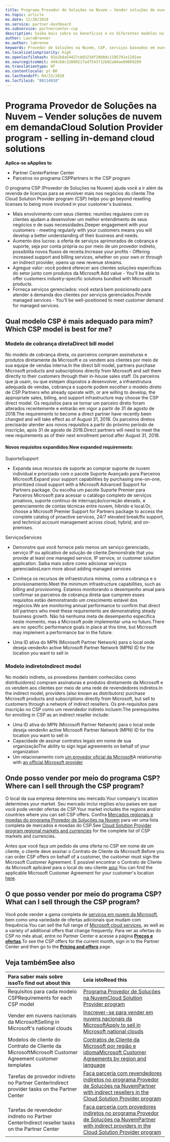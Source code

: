 ```yaml
---
title: Programa Provedor de Soluções na Nuvem – Vender soluções de nuvem em demanda | Partner Center
ms.topic: article
ms.date: 11/20/2019
ms.service: partner-dashboard
ms.subservice: partnercenter-csp
description: Saiba mais sobre os benefícios e os diferentes modelos no programa Provedor de Soluções na Nuvem que ajudam sua empresa a crescer com novos clientes e novas competências.
author: LauraBrenner
ms.author: labrenne
keywords: Provedor de Soluções na Nuvem, CSP, serviços baseados em nuvem, Azure, Office 365, Dynamics, parceiro CSP, vender no CSP, parceiro direto, parceiro CSP direto, revendedor CSP indireto, CSP direto, CSP indireto, modelo direto, modelo indireto, revendedor indireto, provedor indireto, provedor, distribuidor, programa provedor de soluções na nuvem
ms.localizationpriority: high
ms.openlocfilehash: 92e2bda54427cb0323df20b0dc1195791e1292ae
ms.sourcegitcommit: 449cb8c32880217ad7543712b02a84ae69869289
ms.translationtype: HT
ms.contentlocale: pt-BR
ms.lasthandoff: 04/23/2020
ms.locfileid: "80114918"
---
```

# <a name="cloud-solution-provider-program---selling-in-demand-cloud-solutions"></a><span data-ttu-id="249dc-104">Programa Provedor de Soluções na Nuvem – Vender soluções de nuvem em demanda</span><span class="sxs-lookup"><span data-stu-id="249dc-104">Cloud Solution Provider program - selling in-demand cloud solutions</span></span> 

<span data-ttu-id="249dc-105">**Aplica-se a**</span><span class="sxs-lookup"><span data-stu-id="249dc-105">**Applies to**</span></span>

- <span data-ttu-id="249dc-106">Partner Center</span><span class="sxs-lookup"><span data-stu-id="249dc-106">Partner Center</span></span>
- <span data-ttu-id="249dc-107">Parceiros no programa CSP</span><span class="sxs-lookup"><span data-stu-id="249dc-107">Partners in the CSP program</span></span>

<span data-ttu-id="249dc-108">O programa CSP (Provedor de Soluções na Nuvem) ajuda você a ir além da revenda de licenças para se envolver mais nos negócios do cliente.</span><span class="sxs-lookup"><span data-stu-id="249dc-108">The Cloud Solution Provider program (CSP) helps you go beyond reselling licenses to being more involved in your customer's business.</span></span>
 
- <span data-ttu-id="249dc-109">Mais envolvimento com seus clientes: reuniões regulares com os clientes ajudam a desenvolver um melhor entendimento de seus negócios e de suas necessidades.</span><span class="sxs-lookup"><span data-stu-id="249dc-109">Deeper engagement with your customers - meeting regularly with your customers means you will develop a better understanding of their business and needs.</span></span>
- <span data-ttu-id="249dc-110">Aumento dos lucros: a oferta de serviços aprimorados de cobrança e suporte, seja por conta própria ou por meio de um provedor indireto, possibilita novos fluxos de receita.</span><span class="sxs-lookup"><span data-stu-id="249dc-110">Increase your profits - Offering increased support and billing services, whether on your own or through an indirect provider, opens up new revenue streams.</span></span>  
- <span data-ttu-id="249dc-111">Agregue valor: você poderá oferecer aos clientes soluções específicas do setor junto com produtos da Microsoft.</span><span class="sxs-lookup"><span data-stu-id="249dc-111">Add value - You'll be able to offer customers industry-specific solutions bundled with Microsoft products.</span></span>
- <span data-ttu-id="249dc-112">Forneça serviços gerenciados: você estará bem posicionado para atender à demanda dos clientes por serviços gerenciados.</span><span class="sxs-lookup"><span data-stu-id="249dc-112">Provide managed services - You'll be well-positioned to meet customer demand for managed services.</span></span> 

## <a name="which-csp-model-is-best-for-me"></a><span data-ttu-id="249dc-113">Qual modelo CSP é mais adequado para mim?</span><span class="sxs-lookup"><span data-stu-id="249dc-113">Which CSP model is best for me?</span></span>

### <a name="direct-bill-model"></a><span data-ttu-id="249dc-114">Modelo de cobrança direta</span><span class="sxs-lookup"><span data-stu-id="249dc-114">Direct bill model</span></span>

 <span data-ttu-id="249dc-115">No modelo de cobrança direta, os parceiros compram assinaturas e produtos diretamente da Microsoft e os vendem aos clientes por meio de sua equipe de vendas interna.</span><span class="sxs-lookup"><span data-stu-id="249dc-115">In the direct bill model, partners purchase Microsoft products and subscriptions directly from Microsoft and sell them directly to their customers through their in-house sales staff.</span></span> <span data-ttu-id="249dc-116">Os parceiros que já usam, ou que estejam dispostos a desenvolver, a infraestrutura adequada de vendas, cobrança e suporte podem escolher o modelo direto de CSP.</span><span class="sxs-lookup"><span data-stu-id="249dc-116">Partners who already operate with, or are willing to develop, the appropriate sales, billing, and support infrastructure may choose the CSP direct model.</span></span> <span data-ttu-id="249dc-117">Os requisitos para se tornar um parceiro direto foram alterados recentemente e entrarão em vigor a partir de 31 de agosto de 2018.</span><span class="sxs-lookup"><span data-stu-id="249dc-117">The requirements to become a direct partner have recently been changed and will take effect as of August 31, 2018.</span></span> <span data-ttu-id="249dc-118">Os parceiros diretos precisarão atender aos novos requisitos a partir do próximo período de inscrição, após 31 de agosto de 2018.</span><span class="sxs-lookup"><span data-stu-id="249dc-118">Direct partners will need to meet the new requirements as of their next enrollment period after August 31, 2018.</span></span>


#### <a name="new-expanded-requirements"></a><span data-ttu-id="249dc-119">Novos requisitos expandidos:</span><span class="sxs-lookup"><span data-stu-id="249dc-119">New expanded requirements:</span></span>

<span data-ttu-id="249dc-120">Suporte</span><span class="sxs-lookup"><span data-stu-id="249dc-120">Support</span></span>
- <span data-ttu-id="249dc-121">Expanda seus recursos de suporte ao comprar suporte de nuvem individual e priorizado com o pacote Suporte Avançado para Parceiros Microsoft.</span><span class="sxs-lookup"><span data-stu-id="249dc-121">Expand your support capabilities by purchasing one-on-one, prioritized cloud support with a Microsoft Advanced Support for Partners package.</span></span> <span data-ttu-id="249dc-122">Ou escolha um pacote Suporte Premier para Parceiros Microsoft para acessar o catálogo completo de serviços proativos, suporte contínuo de interrupção/correção elevado, e gerenciamento de contas técnicas entre nuvem, híbrido e local.</span><span class="sxs-lookup"><span data-stu-id="249dc-122">Or, choose a Microsoft Premier Support for Partners package to access the complete catalog of proactive services, 24/7 elevated break/fix support, and technical account management across cloud, hybrid, and on-premises.</span></span> 

<span data-ttu-id="249dc-123">Serviços</span><span class="sxs-lookup"><span data-stu-id="249dc-123">Services</span></span>

- <span data-ttu-id="249dc-124">Demonstre que você fornece pelo menos um serviço gerenciado, serviço IP ou aplicativo de solução de cliente.</span><span class="sxs-lookup"><span data-stu-id="249dc-124">Demonstrate that you provide at least one managed service, IP service, or customer solution application.</span></span> <span data-ttu-id="249dc-125">Saiba mais sobre como adicionar serviços gerenciados</span><span class="sxs-lookup"><span data-stu-id="249dc-125">Learn more about adding managed services</span></span>

- <span data-ttu-id="249dc-126">Conheça os recursos de infraestrutura mínima, como a cobrança e o provisionamento.</span><span class="sxs-lookup"><span data-stu-id="249dc-126">Meet the minimum infrastructure capabilities, such as billing and provisioning.</span></span>
<span data-ttu-id="249dc-127">Estamos monitorando o desempenho anual para confirmar se parceiros de cobrança direta que cumprem esses requisitos estão demonstrando um crescimento estável dos negócios.</span><span class="sxs-lookup"><span data-stu-id="249dc-127">We are monitoring annual performance to confirm that direct bill partners who meet these requirements are demonstrating steady business growth.</span></span> <span data-ttu-id="249dc-128">Não há nenhuma meta de desempenho específica neste momento, mas a Microsoft pode implementar uma no futuro.</span><span class="sxs-lookup"><span data-stu-id="249dc-128">There are no specific performance goals in place at this time, but Microsoft may implement a performance bar in the future.</span></span> 

- <span data-ttu-id="249dc-129">Uma ID ativa do MPN (Microsoft Partner Network) para o local onde deseja vender</span><span class="sxs-lookup"><span data-stu-id="249dc-129">An active Microsoft Partner Network (MPN) ID for the location you want to sell in</span></span>


### <a name="indirect-model"></a><span data-ttu-id="249dc-130">Modelo indireto</span><span class="sxs-lookup"><span data-stu-id="249dc-130">Indirect model</span></span>

<span data-ttu-id="249dc-131">No modelo indireto, os provedores (também conhecidos como distribuidores) compram assinaturas e produtos diretamente da Microsoft e os vendem aos clientes por meio de uma rede de revendedores indiretos.</span><span class="sxs-lookup"><span data-stu-id="249dc-131">In the indirect model, providers (also known as distributors) purchase Microsoft products and subscriptions directly from Microsoft, but sell to customers through a network of indirect resellers.</span></span> <span data-ttu-id="249dc-132">Os pré-requisitos para inscrição no CSP como um revendedor indireto incluem:</span><span class="sxs-lookup"><span data-stu-id="249dc-132">The prerequisites for enrolling in CSP as an indirect reseller include:</span></span>

- <span data-ttu-id="249dc-133">Uma ID ativa do MPN (Microsoft Partner Network) para o local onde deseja vender</span><span class="sxs-lookup"><span data-stu-id="249dc-133">An active Microsoft Partner Network (MPN) ID for the location you want to sell in</span></span>
- <span data-ttu-id="249dc-134">Capacidade de assinar contratos legais em nome de sua organização</span><span class="sxs-lookup"><span data-stu-id="249dc-134">The ability to sign legal agreements on behalf of your organization</span></span>
- <span data-ttu-id="249dc-135">Um relacionamento com [um provedor oficial da Microsoft](https://partnercenter.microsoft.com/partner/find-a-provider)</span><span class="sxs-lookup"><span data-stu-id="249dc-135">A relationship with [an official Microsoft provider](https://partnercenter.microsoft.com/partner/find-a-provider)</span></span>


## <a name="where-can-i-sell-through-the-csp-program"></a><span data-ttu-id="249dc-136">Onde posso vender por meio do programa CSP?</span><span class="sxs-lookup"><span data-stu-id="249dc-136">Where can I sell through the CSP program?</span></span>

<span data-ttu-id="249dc-137">O local da sua empresa determina seu mercado.</span><span class="sxs-lookup"><span data-stu-id="249dc-137">Your company's location determines your market.</span></span> <span data-ttu-id="249dc-138">Seu mercado inclui regiões e/ou países em que você pode vender ofertas de CSP.</span><span class="sxs-lookup"><span data-stu-id="249dc-138">Your market includes the regions and/or countries where you can sell CSP offers.</span></span> <span data-ttu-id="249dc-139">Confira [Mercados regionais e moedas do programa Provedor de Soluções na Nuvem](regional-authorization-overview.md) para ver uma lista completa de mercados e moedas do CSP.</span><span class="sxs-lookup"><span data-stu-id="249dc-139">See [Cloud Solution Provider program regional markets and currencies](regional-authorization-overview.md) for the complete list of CSP markets and currencies.</span></span>

<span data-ttu-id="249dc-140">Antes que você faça um pedido de uma oferta no CSP em nome de um cliente, o cliente deve assinar o Contrato de Cliente da Microsoft.</span><span class="sxs-lookup"><span data-stu-id="249dc-140">Before you can order CSP offers on behalf of a customer, the customer must sign the Microsoft Customer Agreement.</span></span> <span data-ttu-id="249dc-141">É possível encontrar o Contrato de Cliente da Microsoft aplicável para o local do seu cliente [aqui](agreements.md).</span><span class="sxs-lookup"><span data-stu-id="249dc-141">You can find the applicable Microsoft Customer Agreement for your customer's location [here](agreements.md).</span></span>  

## <a name="what-can-i-sell-through-the-csp-program"></a><span data-ttu-id="249dc-142">O que posso vender por meio do programa CSP?</span><span class="sxs-lookup"><span data-stu-id="249dc-142">What can I sell through the CSP program?</span></span>

<span data-ttu-id="249dc-143">Você pode vender a gama completa de [serviços em nuvem da Microsoft](https://partner.microsoft.com/cloud-solution-provider/products-and-services), bem como uma variedade de ofertas adicionais que mudam com frequência.</span><span class="sxs-lookup"><span data-stu-id="249dc-143">You can sell the full range of [Microsoft cloud services](https://partner.microsoft.com/cloud-solution-provider/products-and-services), as well as a variety of additional offers that change frequently.</span></span> <span data-ttu-id="249dc-144">Para ver as ofertas do CSP no mês atual, entre no Partner Center e acesse a página [**Preços e ofertas**](https://partnercenter.microsoft.com/pcv/sales).</span><span class="sxs-lookup"><span data-stu-id="249dc-144">To see the CSP offers for the current month, sign in to the Partner Center and then go to the [**Pricing and offers**](https://partnercenter.microsoft.com/pcv/sales) page.</span></span>

## <a name="see-also"></a><span data-ttu-id="249dc-145">Veja também</span><span class="sxs-lookup"><span data-stu-id="249dc-145">See also</span></span> 


|<span data-ttu-id="249dc-146">**Para saber mais sobre isso**</span><span class="sxs-lookup"><span data-stu-id="249dc-146">**To find out about this**</span></span>   |<span data-ttu-id="249dc-147">**Leia isto**</span><span class="sxs-lookup"><span data-stu-id="249dc-147">**Read this**</span></span>   |
|:---------------------------|:--------------------|
|<span data-ttu-id="249dc-148">Requisitos para cada modelo CSP</span><span class="sxs-lookup"><span data-stu-id="249dc-148">Requirements for each CSP model</span></span>   | [<span data-ttu-id="249dc-149">Programa Provedor de Soluções na Nuvem</span><span class="sxs-lookup"><span data-stu-id="249dc-149">Cloud Solution Provider program</span></span>](https://partnercenter.microsoft.com/partner/cloud-solution-provider)|
|<span data-ttu-id="249dc-150">Vender em nuvens nacionais da Microsoft</span><span class="sxs-lookup"><span data-stu-id="249dc-150">Selling in Microsoft's national clouds</span></span>   | [<span data-ttu-id="249dc-151">Inscrever-se para vender em nuvens nacionais da Microsoft</span><span class="sxs-lookup"><span data-stu-id="249dc-151">Apply to sell in Microsoft national clouds</span></span>](csp-national-clouds-overview.md)|
|<span data-ttu-id="249dc-152">Modelos de cliente do Contrato de Cliente da Microsoft</span><span class="sxs-lookup"><span data-stu-id="249dc-152">Microsoft Customer Agreement customer templates</span></span>   |[<span data-ttu-id="249dc-153">Contratos de Cliente da Microsoft por região e idioma</span><span class="sxs-lookup"><span data-stu-id="249dc-153">Microsoft Customer Agreements by region and language</span></span>](agreements.md)|
|<span data-ttu-id="249dc-154">Tarefas de provedor indireto no Partner Center</span><span class="sxs-lookup"><span data-stu-id="249dc-154">Indirect provider tasks on the Partner Center</span></span>  |[<span data-ttu-id="249dc-155">Faça parceria com revendedores indiretos no programa Provedor de Soluções na Nuvem</span><span class="sxs-lookup"><span data-stu-id="249dc-155">Partner with indirect resellers in the Cloud Solution Provider program</span></span>](indirect-provider-tasks-in-partner-center.md)|
|<span data-ttu-id="249dc-156">Tarefas de revendedor indireto no Partner Center</span><span class="sxs-lookup"><span data-stu-id="249dc-156">Indirect reseller tasks on the Partner Center</span></span>   |[<span data-ttu-id="249dc-157">Faça parceria com provedores indiretos no programa Provedor de Soluções na Nuvem</span><span class="sxs-lookup"><span data-stu-id="249dc-157">Partner with indirect providers in the Cloud Solution Provider program</span></span>](indirect-reseller-tasks-in-partner-center.md)|
